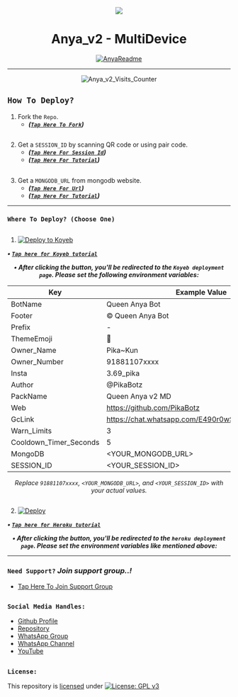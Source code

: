<p align="center">
    <img src="https://raw.githubusercontent.com/andreasbm/readme/master/assets/lines/colored.png">
</p>

<h1 align="center">Anya_v2 - MultiDevice</h1>

<p align="center">
  <a href="https://github.com/PikaBotz"><img src="http://readme-typing-svg.herokuapp.com?color=FFFFFF&center=true&vCenter=true&multiline=false&lines=Queen+Anya+v2+MultiDevice;New+Plugin+Base+Modification;Developed+by+Pika~Kun;Give+star+and+forks+this+Repo+🌟" alt="AnyaReadme"></a>
</p>

---

<p align="center"><img src="https://moe-counter.glitch.me/get/@Anya_v2-Md?theme=gelbooru" alt="Anya_v2_Visits_Counter" /></p>

##
## `How To Deploy?`
  1. Fork the `Repo`.
     - ***([`Tap Here To Fork`](https://github.com/PikaBotz/Anya_v2-MD/fork))***

##

  2. Get a `SESSION_ID` by scanning QR code or using pair code.
     - ***([`Tap Here For Session Id`](https://anya-session.olduser.me/choose.html))***
     - ***([`Tap Here For Tutorial`](https://example.com))***

##
  3. Get a `MONGODB_URL` from mongodb website.
     - ***([`Tap Here For Url`](https://www.mongodb.com/cloud/atlas/register))***
     - ***([`Tap Here For Tutorial`](https://example.com))***

---

### `Where To Deploy? (Choose One)`

##

1. [![Deploy to Koyeb](https://www.koyeb.com/static/images/deploy/button.svg)](https://app.koyeb.com/deploy?type=git&repository=https://github.com/Fake-404/Anya_v2-MD&branch=master&builder=dockerfile&region=fra&name=queen-anya-md&service_type=web&env[BotName]=Queen%20Anya%20Bot&env[Footer]=©%20Queen%20Anya%20Bot&env[Prefix]=-&env[ThemeEmoji]=🎐&env[Owner_Name]=Pika~Kun&env[Owner_Number]=91881107xxxx&env[Insta]=3.69_pika&env[Author]=PikaBotz&env[PackName]=Queen%20Anya%20v2%20MD&env[Web]=https://github.com/PikaBotz&env[GcLink]=https://chat.whatsapp.com/E490r0wSpSr89XkCWeGtnX&env[Warn_Limits]=3&env[Cooldown_Timer_Seconds]=5&env[MongoDB]=YOUR_MONGODB_URL&env[SESSION_ID]=YOUR_SESSION_ID)

***<p align="left"> • [`Tap here for Koyeb tutorial`](https://example.com) </p>***
***<p align="center"> • After clicking the button, you'll be redirected to the `Koyeb deployment page`. Please set the following environment variables: </p>***

<div align="center">
    
| Key                  | Example Value                        |
|----------------------|------------------------------|
| BotName              | Queen Anya Bot               |
| Footer               | © Queen Anya Bot             |
| Prefix               | -                            |
| ThemeEmoji           | 🎐                           |
| Owner_Name           | Pika~Kun                     |
| Owner_Number         | 91881107xxxx                 |
| Insta                | 3.69_pika                    |
| Author               | @PikaBotz                    |
| PackName             | Queen Anya v2 MD             |
| Web                  | https://github.com/PikaBotz  |
| GcLink               | https://chat.whatsapp.com/E490r0wSpSr89XkCWeGtnX |
| Warn_Limits          | 3                            |
| Cooldown_Timer_Seconds | 5                           |
| MongoDB              | <YOUR_MONGODB_URL>           |
| SESSION_ID           | <YOUR_SESSION_ID>            |

</div>

*<p align="center"> Replace `91881107xxxx`, `<YOUR_MONGODB_URL>`, and `<YOUR_SESSION_ID>` with your actual values. </p>*

##

2. [![Deploy](https://www.herokucdn.com/deploy/button.svg)](https://www.heroku.com/deploy?template=https://github.com/PikaBotz/Anya_v2-MD/tree/master&env[BotName]=Queen%20Anya%20Bot&env[Footer]=©%20Queen%20Anya%20Bot&env[Prefix]=-&env[ThemeEmoji]=🎐&env[Owner_Name]=Pika~Kun&env[Owner_Number]=91881107xxxx&env[Insta]=3.69_pika&env[Author]=PikaBotz&env[PackName]=Queen%20Anya%20v2%20MD&env[Web]=https://github.com/PikaBotz&env[GcLink]=https://chat.whatsapp.com/E490r0wSpSr89XkCWeGtnX&env[Warn_Limits]=3&env[Cooldown_Timer_Seconds]=5&env[MongoDB]=YOUR_MONGODB_URL&env[SESSION_ID]=YOUR_SESSION_ID)

***<p align="left"> • [`Tap here for Heroku tutorial`](https://example.com) </p>***
***<p align="center"> • After clicking the button, you'll be redirected to the `heroku deployment page`. Please set the environment variables like mentioned above: </p>***

---

### `Need Support?` ***Join support group..!***
   - [Tap Here To Join Support Group](https://chat.whatsapp.com/KLDmXeCVKtf2gjokVkFSw9)

##

### `Social Media Handles:`
   - [Github Profile](https://github.com/PikaBotz)
   - [Repository](https://github.com/PikaBotz/Anya_v2-MD)
   - [WhatsApp Group](https://chat.whatsapp.com/E490r0wSpSr89XkCWeGtnX)
   - [WhatsApp Channel](https://whatsapp.com/channel/0029VaDIPkA6buMS9hRE7y2G)
   - [YouTube](https://youtube.com/@pika_kunn)

##

### `License:`
This repository is [licensed](https://github.com/Fake-404/Anya_v2-MD/blob/master/LICENCE) under [![License: GPL v3](https://img.shields.io/badge/License-GPLv3-blue.svg)](https://www.gnu.org/licenses/gpl-3.0)
